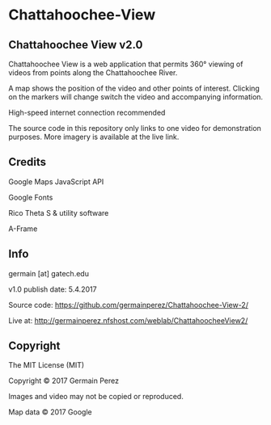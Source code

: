 # Chattahoochee-View

## Chattahoochee View v2.0

Chattahoochee View is a web application that permits 360° viewing of videos from points along the Chattahoochee River.

A map shows the position of the video and other points of interest. Clicking on the markers will change switch the video and accompanying information.

High-speed internet connection recommended

The source code in this repository only links to one video for demonstration purposes. More imagery is available at the live link.

## Credits

Google Maps JavaScript API

Google Fonts

Rico Theta S & utility software

A-Frame

## Info

germain [at] gatech.edu

v1.0 publish date: 5.4.2017

Source code: https://github.com/germainperez/Chattahoochee-View-2/

Live at: http://germainperez.nfshost.com/weblab/ChattahoocheeView2/

## Copyright

The MIT License (MIT)

Copyright © 2017 Germain Perez

Images and video may not be copied or reproduced.

Map data © 2017 Google
